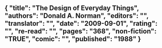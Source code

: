 {
 "title": "The Design of Everyday Things",
 "authors": "Donald A. Norman",
 "editors": "",
 "translator": "",
 "date": "2009-09-01",
 "rating": "",
 "re-read": "",
 "pages": "368",
 "non-fiction": "TRUE",
 "comic": "",
 "published": "1988"
}
---

